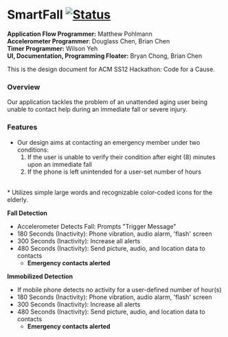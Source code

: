 SmartFall [![Status](https://rawgit.com/bryan/bryan.github.io/master/images/inactive.svg)](#)
====================
**Application Flow Programmer:** Matthew Pohlmann <br/>
**Accelerometer Programmer**: Douglass Chen, Brian Chen <br/>
**Timer Programmer:** Wilson Yeh <br/>
**UI, Documentation, Programming Floater:** Bryan Chong, Brian Chen <br/>

This is the design document for ACM SS12 Hackathon: Code for a Cause. 

### Overview
Our application tackles the problem of an unattended aging user being unable to contact help during an immediate fall or severe injury. 


### Features
* Our design aims at contacting an emergency member under two conditions: <br/>
	1. If the user is unable to verify their condition after eight (8) minutes upon an immediate fall <br/>
	2. If the phone is left unintended for a user-set number of hours
<br/>
* Utilizes simple large words and recognizable color-coded icons for the elderly. 

**Fall Detection**
* Accelerometer Detects Fall: Prompts "Trigger Message"
* 180 Seconds (Inactivity): Phone vibration, audio alarm, 'flash' screen 
* 300 Seconds (Inactivity): Increase all alerts
* 480 Seconds (Inactivity): Send picture, audio, and location data to contacts
    * **Emergency contacts alerted**
    
**Immobilized Detection**
* If mobile phone detects no activity for a user-defined number of hour(s)
* 180 Seconds (Inactivity): Phone vibration, audio alarm, 'flash' screen 
* 300 Seconds (Inactivity): Increase all alerts
* 480 Seconds (Inactivity): Send picture, audio, and location data to contacts
    * **Emergency contacts alerted**